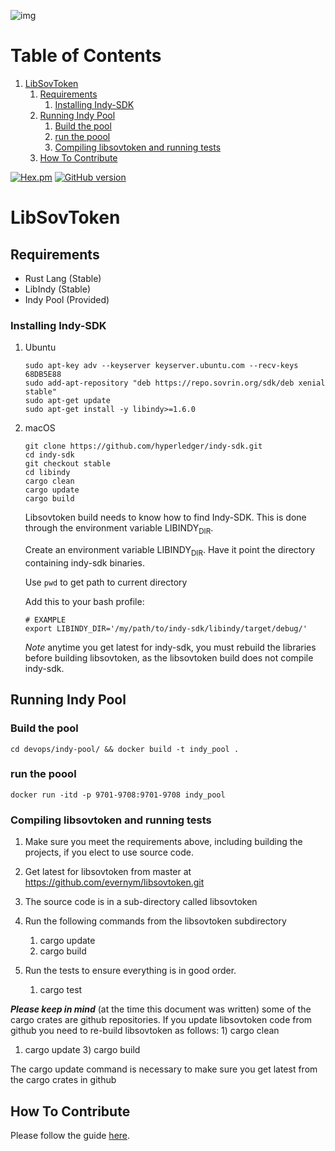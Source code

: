 ![img](https://github.com/sovrin-foundation/sovrin/blob/master/banner.png)

# Table of Contents

1.  [LibSovToken](#orged7f66f)
    1.  [Requirements](#requirements)
        1.  [Installing Indy-SDK](#installing-indy-sdk)
    2.  [Running Indy Pool](#running-indy-pool)
        1.  [Build the pool](#build-the-pool)
        2.  [run the poool](#run-the-poool)
        3.  [Compiling libsovtoken and running tests](#compiling-libsovtoken-and-running-tests)
    3.  [How To Contribute](#how-to-contribute)

<a href="https://www.apache.org/licenses/LICENSE-2.0.txt" target="_blank">![Hex.pm](https://img.shields.io/hexpm/l/plug.svg?style=plastic)</a>
<a href="https://badge.fury.io/gh/sovrin-foundation%2Flibsovtoken">[![GitHub version](https://badge.fury.io/gh/sovrin-foundation%2Flibsovtoken.svg)](https://badge.fury.io/gh/sovrin-foundation%2Flibsovtoken)</a>
<a id="orged7f66f"></a>

# LibSovToken


<a id="requirements"></a>

## Requirements

-   Rust Lang (Stable)
-   LibIndy (Stable)
-   Indy Pool (Provided)


<a id="installing-indy-sdk"></a>

### Installing Indy-SDK

1.  Ubuntu

        sudo apt-key adv --keyserver keyserver.ubuntu.com --recv-keys 68DB5E88
        sudo add-apt-repository "deb https://repo.sovrin.org/sdk/deb xenial stable"
        sudo apt-get update
        sudo apt-get install -y libindy>=1.6.0

2.  macOS

        git clone https://github.com/hyperledger/indy-sdk.git
        cd indy-sdk
        git checkout stable 
        cd libindy
        cargo clean 
        cargo update
        cargo build
    
    Libsovtoken build needs to know how to find Indy-SDK. This is done
    through the environment variable LIBINDY<sub>DIR</sub>.
    
    Create an environment variable LIBINDY<sub>DIR</sub>. Have it point the directory
    containing indy-sdk binaries.
    
    Use `pwd` to get path to current directory
    
    Add this to your bash profile:
    
        # EXAMPLE 
        export LIBINDY_DIR='/my/path/to/indy-sdk/libindy/target/debug/'
    
    *Note* anytime you get latest for indy-sdk, you must rebuild the
    libraries before building libsovtoken, as the libsovtoken build does not
    compile indy-sdk.


<a id="running-indy-pool"></a>

## Running Indy Pool


<a id="build-the-pool"></a>

### Build the pool

    cd devops/indy-pool/ && docker build -t indy_pool . 


<a id="run-the-poool"></a>

### run the poool

    docker run -itd -p 9701-9708:9701-9708 indy_pool


<a id="compiling-libsovtoken-and-running-tests"></a>

### Compiling libsovtoken and running tests

1.  Make sure you meet the requirements above, including building the
    projects, if you elect to use source code.
2.  Get latest for libsovtoken from master at
    <https://github.com/evernym/libsovtoken.git>
3.  The source code is in a sub-directory called libsovtoken
4.  Run the following commands from the libsovtoken subdirectory
    1.  cargo update
    2.  cargo build

5.  Run the tests to ensure everything is in good order.
    1.  cargo test

***Please keep in mind*** (at the time this document was written) some of
the cargo crates are github repositories. If you update libsovtoken code
from github you need to re-build libsovtoken as follows: 1) cargo clean

1.  cargo update 3) cargo build

The cargo update command is necessary to make sure you get latest from
the cargo crates in github


<a id="how-to-contribute"></a>

## How To Contribute

Please follow the guide [here](./doc/pull-request.md).

